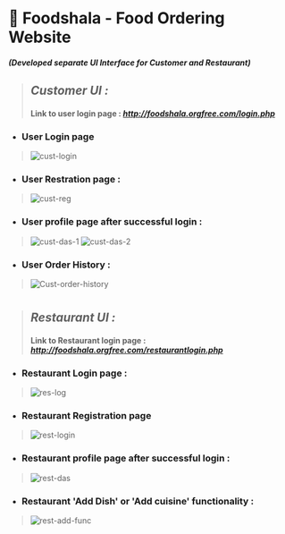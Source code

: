 # 🍔 Foodshala - Food Ordering Website
#### _(Developed separate UI Interface for Customer and Restaurant)_
> 
> ## **_Customer UI :_**
> 
> #### Link to user login page : *http://foodshala.orgfree.com/login.php*
* ### User Login page
> ![cust-login](https://user-images.githubusercontent.com/38787963/147413986-2045229d-c0ac-4a48-a6bd-87385b3c31e7.PNG)
* ### User Restration page : 
> ![cust-reg](https://user-images.githubusercontent.com/38787963/147414027-407fa0e2-ceb2-44c7-823e-9732af77523b.PNG)
* ### User profile page after successful login :
> ![cust-das-1](https://user-images.githubusercontent.com/38787963/147414020-4d47f608-5fa0-44db-9f3c-eaeae0fdd1b0.PNG)
> ![cust-das-2](https://user-images.githubusercontent.com/38787963/147414022-44879f26-5b34-40b7-ab43-bd138f77a594.PNG)
* ### User Order History :
> ![Cust-order-history](https://user-images.githubusercontent.com/38787963/147414026-def98552-896d-4405-ac9e-fd64c3b13c19.PNG)
#
> ## **_Restaurant UI :_**
> 
> #### Link to Restaurant login page : *http://foodshala.orgfree.com/restaurantlogin.php*
* ### Restaurant Login page :
> ![res-log](https://user-images.githubusercontent.com/38787963/147414036-6fcbf49d-a812-433b-971a-911480185be2.PNG)
* ### Restaurant Registration page
> ![rest-login](https://user-images.githubusercontent.com/38787963/147414058-51e6852b-ae50-44a4-8f65-f7feb7b9c69a.PNG)
* ### Restaurant profile page after successful login :
> ![rest-das](https://user-images.githubusercontent.com/38787963/147414050-00f86e43-28cd-4feb-83c7-77103577df95.PNG)
* ### Restaurant 'Add Dish' or 'Add cuisine' functionality :
> ![rest-add-func](https://user-images.githubusercontent.com/38787963/147414049-94e75874-6b19-4509-a653-5852f5e1c42d.PNG)

